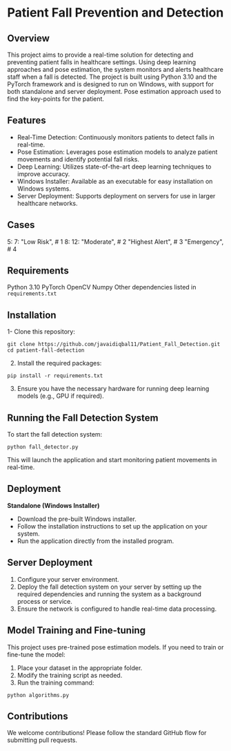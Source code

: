 # Patient Fall Prevention and Detection

## Overview
This project aims to provide a real-time solution for detecting and preventing patient falls in healthcare settings. Using deep learning approaches and pose estimation, the system monitors and alerts healthcare staff when a fall is detected. The project is built using Python 3.10 and the PyTorch framework and is designed to run on Windows, with support for both standalone and server deployment. Pose estimation approach used to find the key-points for the patient. 

## Features
- Real-Time Detection: Continuously monitors patients to detect falls in real-time.
- Pose Estimation: Leverages pose estimation models to analyze patient movements and identify potential fall risks.
- Deep Learning: Utilizes state-of-the-art deep learning techniques to improve accuracy.
- Windows Installer: Available as an executable for easy installation on Windows systems.
- Server Deployment: Supports deployment on servers for use in larger healthcare networks.

## Cases
 5: 
    7: "Low Risk",       # 1
    8: 
    12: "Moderate",      # 2
    "Highest Alert",  # 3
    "Emergency",      # 4

## Requirements
Python 3.10
PyTorch
OpenCV
Numpy
Other dependencies listed in `requirements.txt`

## Installation
1- Clone this repository:

```shell
git clone https://github.com/javaidiqbal11/Patient_Fall_Detection.git
cd patient-fall-detection
```
2. Install the required packages:
```shell
pip install -r requirements.txt
```
3. Ensure you have the necessary hardware for running deep learning models (e.g., GPU if required).

## Running the Fall Detection System
To start the fall detection system:

```shell
python fall_detector.py
```
This will launch the application and start monitoring patient movements in real-time.

## Deployment
**Standalone (Windows Installer)**
- Download the pre-built Windows installer.
- Follow the installation instructions to set up the application on your system.
- Run the application directly from the installed program.

## Server Deployment
1. Configure your server environment.
2. Deploy the fall detection system on your server by setting up the required dependencies and running the system as a background process or service.
3. Ensure the network is configured to handle real-time data processing.

## Model Training and Fine-tuning
This project uses pre-trained pose estimation models. If you need to train or fine-tune the model:

1. Place your dataset in the appropriate folder.
2. Modify the training script as needed.
3. Run the training command:

```shell
python algorithms.py
```

## Contributions
We welcome contributions! Please follow the standard GitHub flow for submitting pull requests.
